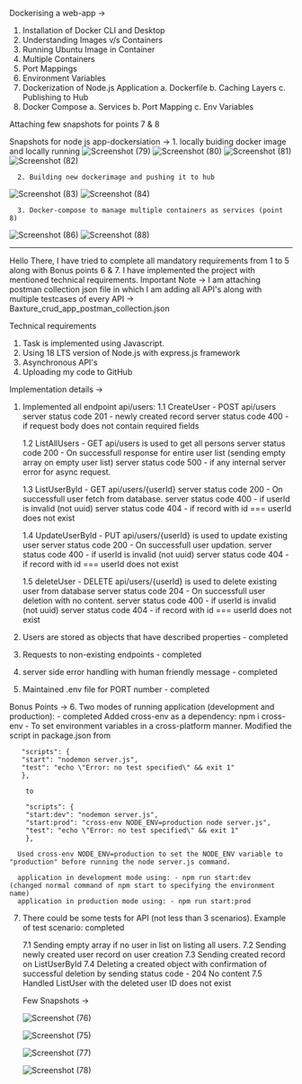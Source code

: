 Dockerising a web-app ->

1. Installation of Docker CLI and Desktop
2. Understanding Images v/s Containers
3. Running Ubuntu Image in Container
4. Multiple Containers
5. Port Mappings
6. Environment Variables
7. Dockerization of Node.js Application
  a. Dockerfile
  b. Caching Layers
  c. Publishing to Hub
8. Docker Compose
  a. Services
  b. Port Mapping
  c. Env Variables

Attaching few snapshots for points 7 & 8

Snapshots for node js app-dockersiation -> 
      1. locally buiding docker image and locally running
![Screenshot (79)](https://github.com/tikhepooja11/Baxture_CRUD_App/assets/47672660/f432ced2-c4cd-4545-9cc0-99f15a17050c)
![Screenshot (80)](https://github.com/tikhepooja11/Baxture_CRUD_App/assets/47672660/615eb5d0-14f6-4a6c-bdca-a72c50fef999)
![Screenshot (81)](https://github.com/tikhepooja11/Baxture_CRUD_App/assets/47672660/8e9e061a-52de-4988-8842-5ad8fd6e5f78)
![Screenshot (82)](https://github.com/tikhepooja11/Baxture_CRUD_App/assets/47672660/210bddcb-cce1-48a6-81c0-e7b63bb581f8)

      2. Building new dockerimage and pushing it to hub
![Screenshot (83)](https://github.com/tikhepooja11/Baxture_CRUD_App/assets/47672660/5bda5408-903b-4090-aec1-583e1e44f22d)
![Screenshot (84)](https://github.com/tikhepooja11/Baxture_CRUD_App/assets/47672660/f890be1e-f8f0-4e13-b389-d777c10e5f6e)

      3. Docker-compose to manage multiple containers as services (point 8)
![Screenshot (86)](https://github.com/tikhepooja11/Baxture_CRUD_App/assets/47672660/815d8bb8-c76d-47d7-b840-0307d6ca31f2)
![Screenshot (88)](https://github.com/tikhepooja11/Baxture_CRUD_App/assets/47672660/1f952415-b5a7-4072-b265-230c573d36ca)



----------------------------------------------------------------------------------------------------------------------------------------------


Hello There, I have tried to complete all mandatory requirements from 1 to 5 along with Bonus points 6 & 7. I have implemented the project with mentioned technical requirements.
Important Note -> I am attaching postman collection json file in which I am adding all API's along with multiple testcases of every API -> Baxture_crud_app_postman_collection.json

Technical requirements
1. Task is implemented using Javascript.
2. Using 18 LTS version of Node.js with express.js framework
3. Asynchronous API's
4. Uploading my code to GitHub


Implementation details ->
1. Implemented all endpoint api/users:
      1.1 CreateUser -  POST api/users
            server status code 201 -  newly created record
            server status code 400 -  if request body does not contain required fields
   
      1.2 ListAllUsers - GET api/users is used to get all persons
            server status code 200 -  On successfull response for entire user list (sending empty array on empty user list)
            server status code 500 -  if any internal server error for async request.
     
      1.3 ListUserById - GET api/users/{userId}
            server status code 200 -  On successfull user fetch from database.
            server status code 400 -  if userId is invalid (not uuid)
            server status code 404 -  if record with id === userId does not exist
   
      1.4 UpdateUserById - PUT api/users/{userId} is used to update existing user
            server status code 200 -  On successfull user updation.
            server status code 400 -  if userId is invalid (not uuid)
            server status code 404 -  if record with id === userId does not exist
   
      1.5 deleteUser - DELETE api/users/{userId} is used to delete existing user from database
            server status code 204 -  On successfull user deletion with no content.
            server status code 400 -  if userId is invalid (not uuid)
            server status code 404 -  if record with id === userId does not exist

2.  Users are stored as objects that have described properties - completed 
3.  Requests to non-existing endpoints - completed 
4.  server side error handling with human friendly message - completed
5.  Maintained .env file for PORT number - completed

Bonus Points ->
6.  Two modes of running application (development and production): - completed
        Added cross-env as a dependency: npm i cross-env - To set environment variables in a cross-platform manner.
        Modified the script in package.json from 
        
       "scripts": {
       "start": "nodemon server.js",
       "test": "echo \"Error: no test specified\" && exit 1"
       },
  
        to
           
        "scripts": {
        "start:dev": "nodemon server.js",
        "start:prod": "cross-env NODE_ENV=production node server.js",
        "test": "echo \"Error: no test specified\" && exit 1"
        },
        
      Used cross-env NODE_ENV=production to set the NODE_ENV variable to "production" before running the node server.js command.
      
      application in development mode using: - npm run start:dev   (changed normal command of npm start to specifying the environment name)
      application in production mode using: - npm run start:prod

7.   There could be some tests for API (not less than 3 scenarios). Example of test scenario: completed
   
      7.1  Sending empty array if no user in list on listing all users.
      7.2  Sending newly created user record on user creation
      7.3  Sending created record on ListUserById
      7.4  Deleting a created object with confirmation of successful deletion by sending status code - 204 No content 
      7.5  Handled ListUser with the deleted user ID does not exist


     Few Snapshots ->

     ![Screenshot (76)](https://github.com/tikhepooja11/Baxture_CRUD_App/assets/47672660/cc595d38-23f1-48b4-9ded-6aae1e133bb7)

     ![Screenshot (75)](https://github.com/tikhepooja11/Baxture_CRUD_App/assets/47672660/8c4ea0f7-ce71-41c2-b414-923204ef0c86)

     ![Screenshot (77)](https://github.com/tikhepooja11/Baxture_CRUD_App/assets/47672660/483313f7-b6e2-40c5-b848-63df23b9cdca)

     ![Screenshot (78)](https://github.com/tikhepooja11/Baxture_CRUD_App/assets/47672660/d9034723-3086-4f24-91dc-0a7145e54a80)


     
